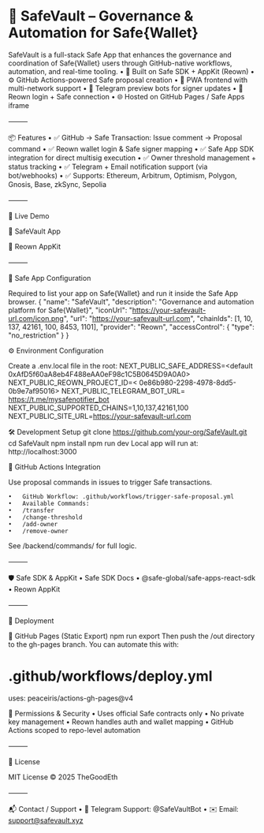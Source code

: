 # 🔐 SafeVault – Governance & Automation for Safe{Wallet}

SafeVault is a full-stack Safe App that enhances the governance and coordination of Safe{Wallet} users through GitHub-native workflows, automation, and real-time tooling.
	•	🧠 Built on Safe SDK + AppKit (Reown)
	•	⚙️ GitHub Actions-powered Safe proposal creation
	•	🧾 PWA frontend with multi-network support
	•	🔔 Telegram preview bots for signer updates
	•	🛂 Reown login + Safe connection
	•	🌐 Hosted on GitHub Pages / Safe Apps iframe

⸻

📦 Features
	•	✅ GitHub → Safe Transaction: Issue comment → Proposal command
	•	✅ Reown wallet login & Safe signer mapping
	•	✅ Safe App SDK integration for direct multisig execution
	•	✅ Owner threshold management + status tracking
	•	✅ Telegram + Email notification support (via bot/webhooks)
	•	✅ Supports: Ethereum, Arbitrum, Optimism, Polygon, Gnosis, Base, zkSync, Sepolia

⸻

🚀 Live Demo

🧪 SafeVault App

🧠 Reown AppKit

⸻

🧩 Safe App Configuration

Required to list your app on Safe{Wallet} and run it inside the Safe App browser.
{
  "name": "SafeVault",
  "description": "Governance and automation platform for Safe{Wallet}",
  "iconUrl": "https://your-safevault-url.com/icon.png",
  "url": "https://your-safevault-url.com",
  "chainIds": [1, 10, 137, 42161, 100, 8453, 1101],
  "provider": "Reown",
  "accessControl": {
    "type": "no_restriction"
  }
}

⚙️ Environment Configuration

Create a .env.local file in the root:
NEXT_PUBLIC_SAFE_ADDRESS=<default 0xAfD5f60aA8eb4F488eAA0eF98c1C5B0645D9A0A0>
NEXT_PUBLIC_REOWN_PROJECT_ID=< 0e86b980-2298-4978-8dd5-0b9e7af95016>
NEXT_PUBLIC_TELEGRAM_BOT_URL= https://t.me/mysafenotifier_bot
NEXT_PUBLIC_SUPPORTED_CHAINS=1,10,137,42161,100
NEXT_PUBLIC_SITE_URL=https://your-safevault-url.com


🛠️ Development Setup
git clone https://github.com/your-org/SafeVault.git
cd SafeVault
npm install
npm run dev
Local app will run at: http://localhost:3000


🧪 GitHub Actions Integration

Use proposal commands in issues to trigger Safe transactions.

	•	GitHub Workflow: .github/workflows/trigger-safe-proposal.yml
	•	Available Commands:
	•	/transfer
	•	/change-threshold
	•	/add-owner
	•	/remove-owner

See /backend/commands/ for full logic.

⸻

🛡️ Safe SDK & AppKit
	•	Safe SDK Docs
	•	@safe-global/safe-apps-react-sdk
	•	Reown AppKit

⸻

🚢 Deployment

🔁 GitHub Pages (Static Export)
npm run export
Then push the /out directory to the gh-pages branch. You can automate this with:
# .github/workflows/deploy.yml
uses: peaceiris/actions-gh-pages@v4


🛂 Permissions & Security
	•	Uses official Safe contracts only
	•	No private key management
	•	Reown handles auth and wallet mapping
	•	GitHub Actions scoped to repo-level automation

⸻

🧾 License

MIT License © 2025 TheGoodEth

⸻

📬 Contact / Support
	•	🔗 Telegram Support: @SafeVaultBot
	•	✉️ Email: support@safevault.xyz
